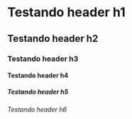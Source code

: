 # Testando header h1
## Testando header h2
### Testando header h3
#### Testando header h4
##### Testando header h5
###### Testando header h6
